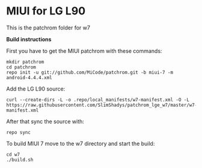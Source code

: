 # MIUI for LG L90
This is the patchrom folder for w7

**Build instructions**

First you have to get the MIUI patchrom with these commands:

    mkdir patchrom
    cd patchrom
    repo init -u git://github.com/MiCode/patchrom.git -b miui-7 -m android-4.4.4.xml

Add the LG L90 source:

    curl --create-dirs -L -o .repo/local_manifests/w7-manifest.xml -O -L https://raw.githubusercontent.com/SlimShadys/patchrom_lge_w7/master/w7-manifest.xml    

After that sync the source with:

    repo sync


To build MIUI 7 move to the w7 directory and start the build:

    cd w7
    ./build.sh

